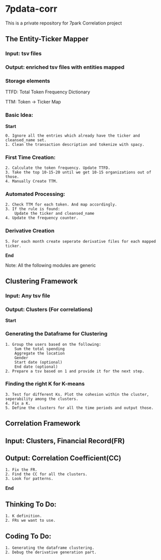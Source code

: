 # 7pdata-corr
This is a private repository for 7park Correlation project

## The Entity-Ticker Mapper
### Input: tsv files
### Output: enriched tsv files with entities mapped
### Storage elements
TTFD: Total Token Frequency Dictionary

TTM: Token -> Ticker Map 

### Basic Idea:
**Start**
    
    0. Ignore all the entries which already have the ticker and cleansed_name set. 
    1. Clean the transaction description and tokenize with spacy.

### First Time Creation:
    2. Calculate the token frequency. Update TTFD.
    3. Take the top 10-15-20 until we get 10-15 organizations out of those.
    4. Manually Create TTM. 
    
### Automated Processing:  
    2. Check TTM for each token. And map accordingly. 
    3. If the rule is found:
        Update the ticker and cleansed_name
    4. Update the frequency counter. 

### Derivative Creation
    5. For each month create seperate derivative files for each mapped ticker.
    
**End**

Note: All the following modules are generic

## Clustering Framework

### Input: Any tsv file
### Output: Clusters (For correlations)

**Start**

### Generating the Dataframe for Clustering 

    1. Group the users based on the following:
        Sum the total spending
        Aggregate the location
        Gender
        Start date (optional) 
        End date (optional) 
    2. Prepare a tsv based on 1 and provide it for the next step. 

### Finding the right K for K-means

    3. Test for different Ks. Plot the cohesion within the cluster, seperability among the clusters.
    4. Fix a K.
    5. Define the clusters for all the time periods and output those.

## Correlation Framework

## Input: Clusters, Financial Record(FR) 
## Output: Correlation Coefficient(CC)

    1. Fix the FR. 
    2. Find the CC for all the clusters. 
    3. Look for patterns.
    
**End**

## Thinking To Do:
    1. K definition. 
    2. FRs we want to use. 
    
## Coding To Do: 
    1. Generating the dataframe clustering. 
    2. Debug the derivative generation part. 
